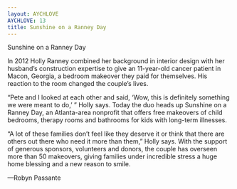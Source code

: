 ```yaml
---
layout: AYCHLOVE
AYCHLOVE: 13
title: Sunshine on a Ranney Day
---
```


Sunshine on a Ranney Day

In 2012 Holly Ranney combined her background in interior design with her husband’s construction expertise to give an 11-year-old cancer patient in Macon, Georgia, a bedroom makeover they paid for themselves. His reaction to the room changed the couple’s lives.

“Pete and I looked at each other and said, ‘Wow, this is definitely something we were meant to do,’ ” Holly says. Today the duo heads up Sunshine on a Ranney Day, an Atlanta-area nonprofit that offers free makeovers of child bedrooms, therapy rooms and bathrooms for kids with long-term illnesses.

“A lot of these families don’t feel like they deserve it or think that there are others out there who need it more than them,” Holly says. With the support of generous sponsors, volunteers and donors, the couple has overseen more than 50 makeovers, giving families under incredible stress a huge home blessing and a new reason to smile.

—Robyn Passante
